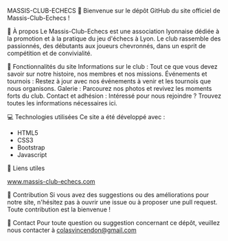 MASSIS-CLUB-ECHECS 🏁
Bienvenue sur le dépôt GitHub du site officiel de Massis-Club-Echecs !


🎯 À propos
Le Massis-Club-Echecs est une association lyonnaise dédiée à la promotion et à la pratique du jeu d'échecs à Lyon.
Le club rassemble des passionnés, des débutants aux joueurs chevronnés, dans un esprit de compétition et de convivialité.

🚀 Fonctionnalités du site
Informations sur le club : Tout ce que vous devez savoir sur notre histoire, nos membres et nos missions.
Événements et tournois : Restez à jour avec nos événements à venir et les tournois que nous organisons.
Galerie : Parcourez nos photos et revivez les moments forts du club.
Contact et adhésion : Intéressé pour nous rejoindre ? Trouvez toutes les informations nécessaires ici.

💻 Technologies utilisées
Ce site a été développé avec :
- HTML5
- CSS3
- Bootstrap
- Javascript

🔗 Liens utiles

www.massis-club-echecs.com

📝 Contribution
Si vous avez des suggestions ou des améliorations pour notre site, n'hésitez pas à ouvrir une issue ou à proposer une pull request. Toute contribution est la bienvenue !

📌 Contact
Pour toute question ou suggestion concernant ce dépôt, veuillez nous contacter à colasvincendon@gmail.com
